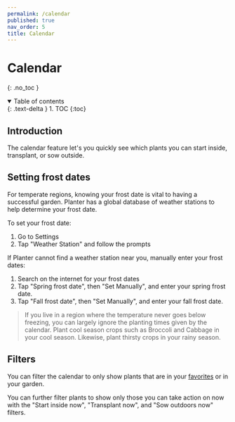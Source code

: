 ```yaml
---
permalink: /calendar
published: true
nav_order: 5
title: Calendar
---
```


# Calendar
{: .no_toc }

<details open markdown="block">
  <summary>
    Table of contents
  </summary>
  {: .text-delta }
1. TOC
{:toc}
</details>

## Introduction
The calendar feature let's you quickly see which plants you can start inside, transplant, or sow outside.

## Setting frost dates
For temperate regions, knowing your frost date is vital to having a successful garden. Planter has a global database of weather stations to help determine your frost date. 

To set your frost date:
1. Go to Settings
2. Tap "Weather Station" and follow the prompts

If Planter cannot find a weather station near you, manually enter your frost dates:
1. Search on the internet for your frost dates
2. Tap "Spring frost date", then "Set Manually", and enter your spring frost date.
3. Tap "Fall frost date", then "Set Manually", and enter your fall frost date.

> If you live in a region where the temperature never goes below freezing, you can largely ignore the planting times given by the calendar. Plant cool season crops such as Broccoli and Cabbage in your cool season. Likewise, plant thirsty crops in your rainy season.  

## Filters
You can filter the calendar to only show plants that are in your <a href="https://info.gardenplanter.app/plants#marking-a-plant-as-a-favorite">favorites</a> or in your garden.

You can further filter plants to show only those you can take action on now with the "Start inside now", "Transplant now", and "Sow outdoors now" filters.